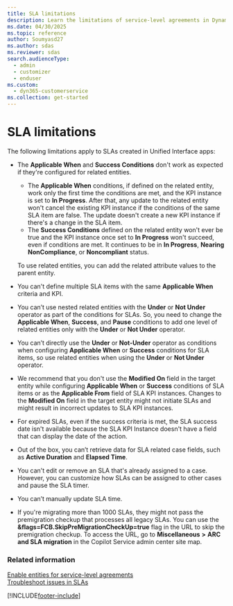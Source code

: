 ```yaml
---
title: SLA limitations
description: Learn the limitations of service-level agreements in Dynamics 365 Customer Service.
ms.date: 04/30/2025
ms.topic: reference
author: Soumyasd27
ms.author: sdas
ms.reviewer: sdas
search.audienceType: 
  - admin
  - customizer
  - enduser
ms.custom: 
  - dyn365-customerservice
ms.collection: get-started
---
```


# SLA limitations

The following limitations apply to SLAs created in Unified Interface apps:

- The **Applicable When** and **Success Conditions** don't work as expected if they're configured for related entities.

    - The **Applicable When** conditions, if defined on the related entity, work only the first time the conditions are met, and the KPI instance is set to **In Progress**. After that, any update to the related entity won't cancel the existing KPI instance if the conditions of the same SLA item are false. The update doesn't create a new KPI instance if there's a change in the SLA item.
    - The **Success Conditions** defined on the related entity won't ever be true and the KPI instance once set to **In Progress** won't succeed, even if conditions are met. It continues to be in **In Progress**, **Nearing NonCompliance**, or **Noncompliant** status.

    To use related entities, you can add the related attribute values to the parent entity.
    
- You can't define multiple SLA items with the same **Applicable When** criteria and KPI.
- You can’t use nested related entities with the **Under** or **Not Under** operator as part of the conditions for SLAs. So, you need to change the **Applicable When**, **Success**, and **Pause** conditions to add one level of related entities only with the **Under** or **Not Under** operator.
- You can’t directly use the **Under** or **Not-Under** operator as conditions when configuring **Applicable When** or **Success** conditions for SLA items, so use related entities when using the **Under** or **Not Under** operator.
- We recommend that you don't use the **Modified On** field in the target entity while configuring **Applicable When** or **Success** conditions of SLA items or as the **Applicable From** field of SLA KPI instances. Changes to the **Modified On** field in the target entity might not initiate SLAs and might result in incorrect updates to SLA KPI instances.
- For expired SLAs, even if the success criteria is met, the SLA success date isn't available because the SLA KPI Instance doesn't have a field that can display the date of the action.
- Out of the box, you can’t retrieve data for SLA related case fields, such as **Active Duration** and **Elapsed Time**.
- You can't edit or remove an SLA that's already assigned to a case. However, you can customize how SLAs can be assigned to other cases and pause the SLA timer.
- You can’t manually update SLA time.
- If you're migrating more than 1000 SLAs, they might not pass the premigration checkup that processes all legacy SLAs. You can use the **&flags=FCB.SkipPreMigrationCheckUp=true** flag in the URL to skip the premigration checkup. To access the URL, go to **Miscellaneous** **>** **ARC and SLA migration** in the Copilot Service admin center site map.

### Related information

[Enable entities for service-level agreements](enable-entities-service-level-agreements.md)  
[Troubleshoot issues in SLAs](../troubleshoot-sla-issues.md)  


[!INCLUDE[footer-include](../../includes/footer-banner.md)]
